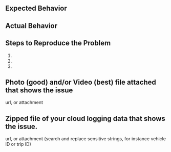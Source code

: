 ## Expected Behavior

## Actual Behavior

## Steps to Reproduce the Problem

1.
1.
1.

## Photo (good) and/or Video (best) file attached that shows the issue

url, or attachment

## Zipped file of your cloud logging data that shows the issue.

url, or attachment (search and replace sensitive strings, for instance vehicle ID or trip ID)
